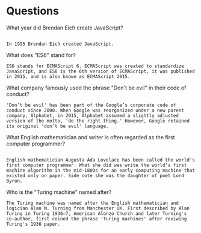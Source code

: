 # Questions

What year did Brendan Eich create JavaScript?

```

In 1995 Brendan Eich created JavaScript.

```

What does "ES6" stand for?

```
ES6 stands for ECMAScript 6. ECMAScript was created to standardize JavaScript, and ES6 is the 6th version of ECMAScript, it was published in 2015, and is also known as ECMAScript 2015.

```

What company famously used the phrase "Don't be evil" in their code of conduct?

```
'Don’t be evil' has been part of the Google’s corporate code of conduct since 2000. When Google was reorganized under a new parent company, Alphabet, in 2015, Alphabet assumed a slightly adjusted version of the motto, 'do the right thing.' However, Google retained its original 'don’t be evil' language.

```

What English mathematician and writer is often regarded as the first computer programmer?

```

English mathematician Augusta Ada Lovelace has been called the world's first computer programmer. What she did was write the world’s first machine algorithm in the mid-1800s for an early computing machine that existed only on paper. Side note she was the daughter of poet Lord Byron.

```

Who is the "Turing machine" named after?

```
The Turing machine was named after the English mathematician and logician Alan M. Turning from Manchester UK. First described by Alan Turing in Turing 1936–7, American Alonzo Church and later Turning's co-author, first coined the phrase 'Turing machines' after reviwing Turing's 1936 paper. 

```
